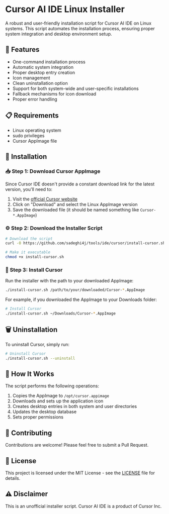 # Cursor AI IDE Linux Installer

A robust and user-friendly installation script for Cursor AI IDE on Linux systems. This script automates the installation process, ensuring proper system integration and desktop environment setup.

## 🌟 Features

- One-command installation process
- Automatic system integration
- Proper desktop entry creation
- Icon management
- Clean uninstallation option
- Support for both system-wide and user-specific installations
- Fallback mechanisms for icon download
- Proper error handling

## 📋 Requirements

- Linux operating system
- sudo privileges
- Cursor AppImage file

## 🚀 Installation

### 📥 Step 1: Download Cursor AppImage
Since Cursor IDE doesn't provide a constant download link for the latest version, you'll need to:

1. Visit the [official Cursor website](https://cursor.sh)
2. Click on "Download" and select the Linux AppImage version
3. Save the downloaded file (it should be named something like `Cursor-*.AppImage`)

### ⚙️ Step 2: Download the Installer Script
```bash
# Download the script
curl -O https://github.com/sadeghi4j/tools/ide/cursor/install-cursor.sh

# Make it executable
chmod +x install-cursor.sh
```

### 🎯 Step 3: Install Cursor 
Run the installer with the path to your downloaded AppImage:
```bash
./install-cursor.sh /path/to/your/downloaded/Cursor-*.AppImage
```

For example, if you downloaded the AppImage to your Downloads folder:
```bash
# Install Cursor
./install-cursor.sh ~/Downloads/Cursor-*.AppImage
```

## 🗑️ Uninstallation

To uninstall Cursor, simply run:
```bash
# Uninstall Cursor
./install-cursor.sh --uninstall
```

## 🔧 How It Works

The script performs the following operations:

1. Copies the AppImage to `/opt/cursor.appimage`
2. Downloads and sets up the application icon
3. Creates desktop entries in both system and user directories
4. Updates the desktop database
5. Sets proper permissions

## 🤝 Contributing

Contributions are welcome! Please feel free to submit a Pull Request.

## 📄 License

This project is licensed under the MIT License - see the [LICENSE](LICENSE) file for details.

## ⚠️ Disclaimer

This is an unofficial installer script. Cursor AI IDE is a product of Cursor Inc.

